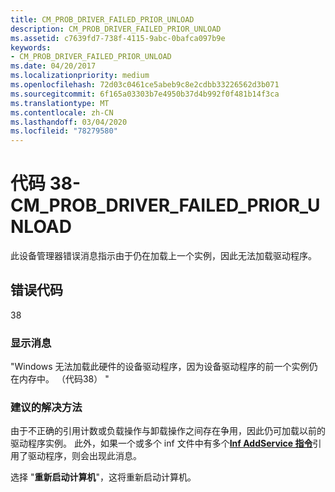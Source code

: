 ```yaml
---
title: CM_PROB_DRIVER_FAILED_PRIOR_UNLOAD
description: CM_PROB_DRIVER_FAILED_PRIOR_UNLOAD
ms.assetid: c7639fd7-738f-4115-9abc-0bafca097b9e
keywords:
- CM_PROB_DRIVER_FAILED_PRIOR_UNLOAD
ms.date: 04/20/2017
ms.localizationpriority: medium
ms.openlocfilehash: 72d03c0461ce5abeb9c8e2cdbb33226562d3b071
ms.sourcegitcommit: 6f165a03303b7e4950b37d4b992f0f481b14f3ca
ms.translationtype: MT
ms.contentlocale: zh-CN
ms.lasthandoff: 03/04/2020
ms.locfileid: "78279580"
---
```

# <a name="code-38---cm_prob_driver_failed_prior_unload"></a>代码 38-CM_PROB_DRIVER_FAILED_PRIOR_UNLOAD

此设备管理器错误消息指示由于仍在加载上一个实例，因此无法加载驱动程序。

## <a name="error-code"></a>错误代码

38

### <a name="display-message"></a>显示消息

"Windows 无法加载此硬件的设备驱动程序，因为设备驱动程序的前一个实例仍在内存中。 （代码38） "

### <a name="recommended-resolution"></a>建议的解决方法

由于不正确的引用计数或负载操作与卸载操作之间存在争用，因此仍可加载以前的驱动程序实例。 此外，如果一个或多个 inf 文件中有多个[**Inf AddService 指令**](inf-addservice-directive.md)引用了驱动程序，则会出现此消息。

选择 "**重新启动计算机**"，这将重新启动计算机。

